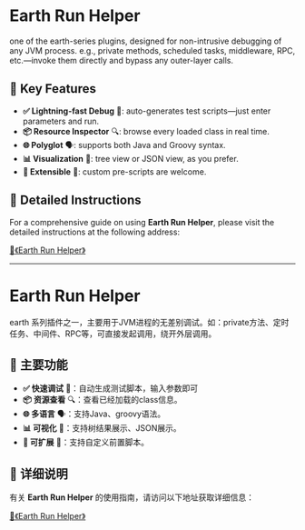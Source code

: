 <div>
        <h1>Earth Run Helper</h1>
        <p>one of the earth-series plugins, designed for non-intrusive debugging of any JVM process. e.g., private methods, scheduled tasks, middleware, RPC,
etc.—invoke them directly and bypass any outer-layer calls.<p>
        <h2>🌟 Key Features</h2>
        <ul>
          <li><strong>✅ Lightning-fast Debug</strong> 🚀: auto-generates test scripts—just enter parameters and run.</li>
          <li><strong>📦 Resource Inspector</strong> 🔍: browse every loaded class in real time.</li>
          <li><strong>🌐 Polyglot</strong> 🗣️: supports both Java and Groovy syntax.</li>
          <li><strong>📊 Visualization</strong> 👀: tree view or JSON view, as you prefer.</li>
          <li><strong>🔧 Extensible</strong> 🧩: custom pre-scripts are welcome.</li>
        </ul>
        <section>
            <h2>📘 Detailed Instructions</h2>
            <p>For a comprehensive guide on using <strong>Earth Run Helper</strong>, please visit the detailed instructions at the following address:</p>
            <a href="https://www.yuque.com/changan-cehib/xikubq/qwgngnbxxzzgrbn3?singleDoc#">📖《Earth Run Helper》</a>
        </section>        
        <hr>
        <h1>Earth Run Helper</h1>
        <p>earth 系列插件之一，主要用于JVM进程的无差别调试。如：private方法、定时任务、中间件、RPC等，可直接发起调用，绕开外层调用。</p>
        <h2>🌟 主要功能</h2>
        <ul>
          <li><strong>✅ 快速调试</strong> 🚀：自动生成测试脚本，输入参数即可</li>
          <li><strong>📦 资源查看</strong> 🔍：查看已经加载的class信息。</li>
          <li><strong>🌐 多语言</strong> 🗣️：支持Java、groovy语法。</li>
          <li><strong>📊 可视化</strong> 👀：支持树结果展示、JSON展示。</li>
          <li><strong>🔧 可扩展</strong> 🧩：支持自定义前置脚本。</li>
        </ul>
        <section>
            <h2>📘 详细说明</h2>
            <p>有关 <strong>Earth Run Helper</strong> 的使用指南，请访问以下地址获取详细信息：</p>
            <a href="https://www.yuque.com/changan-cehib/xikubq/qwgngnbxxzzgrbn3?singleDoc#">📖《Earth Run Helper》</a>
        </section>
</div>